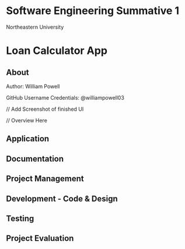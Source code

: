 # Software Engineering Summative 1
Northeastern University

# Loan Calculator App

## About

Author: William Powell

GitHub Username Credentials: @williampowell03

// Add Screenshot of finished UI

// Overview Here

## Application

## Documentation

## Project Management

## Development - Code & Design

## Testing

## Project Evaluation
